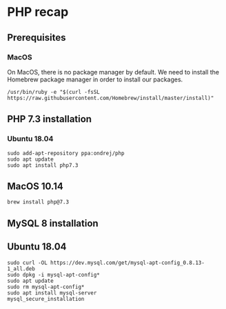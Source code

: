 # PHP recap

## Prerequisites

### MacOS

On MacOS, there is no package manager by default. We need to install the Homebrew package manager in order to install our packages.

```
/usr/bin/ruby -e "$(curl -fsSL https://raw.githubusercontent.com/Homebrew/install/master/install)"
```

## PHP 7.3 installation

### Ubuntu 18.04

```
sudo add-apt-repository ppa:ondrej/php
sudo apt update
sudo apt install php7.3
```

## MacOS 10.14

```
brew install php@7.3
```

## MySQL 8 installation

## Ubuntu 18.04

```
sudo curl -OL https://dev.mysql.com/get/mysql-apt-config_0.8.13-1_all.deb
sudo dpkg -i mysql-apt-config*
sudo apt update
sudo rm mysql-apt-config*
sudo apt install mysql-server
mysql_secure_installation
```
